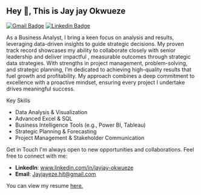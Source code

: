 ## Hey 👋, This is Jay jay Okwueze 
[![Gmail Badge](https://img.shields.io/badge/-jayjayeze.hit@gmail.com-c14438?style=flat&logo=Gmail&logoColor=white&link=mailto:jayjayeze.hit@gmail.com)](mailto:jayjayeze.hit@gmail.com) 
[![Linkedin Badge](https://img.shields.io/badge/-https://www.linkedin.com/in/jayjay-okwueze/-0072b1?style=flat&logo=Linkedin&logoColor=white&link=https://www.linkedin.com/in/jayjay-okwueze//)](https://www.linkedin.com/in/jayjay-okwueze//)
<p align='left'>As a Business Analyst, I bring a keen focus on analysis and results, leveraging data-driven insights to guide strategic decisions. My proven track record showcases my ability to collaborate closely with senior leadership and deliver impactful , measurable outcomes through strategic data strategies. With strengths in project management, problem-solving, and strategic planning, I’m dedicated to achieving high-quality results that fuel growth and profitability. My approach combines a deep commitment to excellence with a proactive mindset, ensuring every project I undertake drives meaningful success.

  Key Skills
- Data Analysis & Visualization
- Advanced Excel & SQL
- Business Intelligence Tools (e.g., Power BI, Tableau)
- Strategic Planning & Forecasting
- Project Management & Stakeholder Communication

Get in Touch
I'm always open to new opportunities and collaborations. Feel free to connect with me:
- **LinkedIn**: www.linkedin.com/in/jayjay-okwueze
- **Email**: Jayjayeze.hit@gmail.com
</p><p align='left'> You can view my resume <a href='https://docs.google.com/document/d/1-1IQqoxCmj-_evBHJF7SEuWl-cuphwXE/edit?usp=sharing&ouid=101087526112580727230&rtpof=true&sd=true ' target=_blank><u>here</u>.</a></p>
